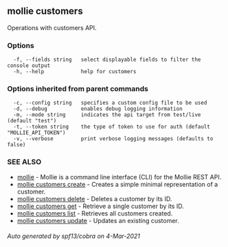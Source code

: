 ## mollie customers

Operations with customers API.

### Options

```
  -f, --fields string   select displayable fields to filter the console output
  -h, --help            help for customers
```

### Options inherited from parent commands

```
  -c, --config string   specifies a custom config file to be used
  -d, --debug           enables debug logging information
  -m, --mode string     indicates the api target from test/live (default "test")
  -t, --token string    the type of token to use for auth (default "MOLLIE_API_TOKEN")
  -v, --verbose         print verbose logging messages (defaults to false)
```

### SEE ALSO

* [mollie](mollie.md)	 - Mollie is a command line interface (CLI) for the Mollie REST API.
* [mollie customers create](mollie_customers_create.md)	 - Creates a simple minimal representation of a customer.
* [mollie customers delete](mollie_customers_delete.md)	 - Deletes a customer by its ID.
* [mollie customers get](mollie_customers_get.md)	 - Retrieve a single customer by its ID.
* [mollie customers list](mollie_customers_list.md)	 - Retrieves all customers created.
* [mollie customers update](mollie_customers_update.md)	 - Updates an existing customer.

###### Auto generated by spf13/cobra on 4-Mar-2021
